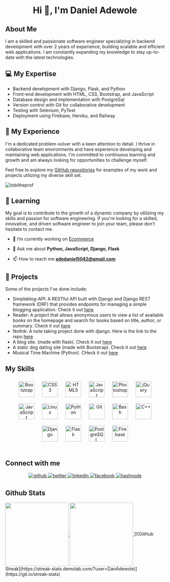 <h1 align="center">Hi 👋, I'm Daniel Adewole</h1>

## About Me
I am a skilled and passionate software engineer specializing in backend development with over 2 years of experience, building scalable and efficient web applications. I am constantly expanding my knowledge to stay up-to-date with the latest technologies.

## 💻 My Expertise
- Backend development with Django, Flask, and Python
- Front-end development with HTML, CSS, Bootstrap, and JavaScript
- Database design and implementation with PostgreSql
- Version control with Git for collaborative development
- Testing with Selenium, PyTest
- Deployment using Firebase, Heroku, and Railway

## 🚀 My Experience
I'm a dedicated problem-solver with a keen attention to detail. I thrive in collaborative team environments and have experience developing and maintaining web applications. I'm committed to continuous learning and growth and am always looking for opportunities to challenge myself.

Feel free to explore my [GitHub repositories](https://github.com/DanAdewole) for examples of my work and projects utilizing my diverse skill set.

<p align="left"> <img src="https://komarev.com/ghpvc/?username=danadewole&label=Profile%20views&color=0e75b6&style=flat" alt="tobitheprof" /> </p>

## 🌱 Learning
My goal is to contribute to the growth of a dynamic company by utilizing my skills and passion for software engineering. If you're looking for a skilled, innovative, and driven software engineer to join your team, please don't hesitate to contact me.

- 🔭 I’m currently working on [Ecommerce](https://github.com/DanAdewole/Ecommerce.git)

- 💬 Ask me about **Python, JavaScript, Django, Flask**

- 📫 How to reach me **adedaniel5042@gmail.com**

## 🔭 Projects
Some of the projects I've done include:
- Simpleblog-API: A RESTful API built with Django and Django REST framework (DRF) that provides endpoints for managing a simple blogging application. Check it out [here](https://github.com/DanAdewole/SimpleBlog-API)
- Reader: A project that allows anonymous users to view a list of available books on the homepage and search for books based on title, author, or summary. Check it out [here](https://github.com/DanAdewole/LocalLibrary)
- NotInk: A note taking project done with django. Here is the link to the repo [here](https://github.com/DanAdewole/NotInk)
- A blog site. (made with flask). Check it out [here](https://github.com/DanAdewole/My-Blog)
- A static dog dating site (made with Bootstrap). Check it out [here](https://github.com/DanAdewole/Tindog_Website)
- Musical Time Machine (Python). CHeck it out [here](https://github.com/DanAdewole/Muscial-TIme-Machine)


## My Skills

<div align="center">  
<a href="https://getbootstrap.com/docs/3.4/javascript/" target="_blank"><img style="margin: 10px" src="https://profilinator.rishav.dev/skills-assets/bootstrap-plain.svg" alt="Bootstrap" height="50" /></a>  
<a href="https://www.w3schools.com/css/" target="_blank"><img style="margin: 10px" src="https://profilinator.rishav.dev/skills-assets/css3-original-wordmark.svg" alt="CSS3" height="50" /></a>  
<a href="https://en.wikipedia.org/wiki/HTML5" target="_blank"><img style="margin: 10px" src="https://profilinator.rishav.dev/skills-assets/html5-original-wordmark.svg" alt="HTML5" height="50" /></a>  
<a href="https://www.javascript.com/" target="_blank"><img style="margin: 10px" src="https://profilinator.rishav.dev/skills-assets/javascript-original.svg" alt="JavaScript" height="50" /></a>  
<a href="https://www.adobe.com/in/products/photoshop.html" target="_blank"><img style="margin: 10px" src="https://profilinator.rishav.dev/skills-assets/photoshop-plain.svg" alt="Photoshop" height="50" /></a>  
<a href="https://jquery.com/" target="_blank"><img style="margin: 10px" src="https://profilinator.rishav.dev/skills-assets/jquery.png" alt="jQuery" height="50" /></a> <a href="https://www.javascript.com/" target="_blank"><img style="margin: 10px" src="https://profilinator.rishav.dev/skills-assets/javascript-original.svg" alt="JavaScript" height="50" /></a>  
<a href="https://www.linux.org/" target="_blank"><img style="margin: 10px" src="https://profilinator.rishav.dev/skills-assets/linux-original.svg" alt="Linux" height="50" /></a>  
<a href="https://www.python.org/" target="_blank"><img style="margin: 10px" src="https://profilinator.rishav.dev/skills-assets/python-original.svg" alt="Python" height="50" /></a>  
<a href="https://github.com/" target="_blank"><img style="margin: 10px" src="https://profilinator.rishav.dev/skills-assets/git-scm-icon.svg" alt="Git" height="50" /></a>  
<a href="https://www.gnu.org/software/bash/" target="_blank"><img style="margin: 10px" src="https://profilinator.rishav.dev/skills-assets/gnu_bash-icon.svg" alt="Bash" height="50" /></a>  
<a href="https://www.cplusplus.com/" target="_blank"><img style="margin: 10px" src="https://profilinator.rishav.dev/skills-assets/cplusplus-original.svg" alt="C++" height="50" /></a>  
<a href="https://www.djangoproject.com/" target="_blank"><img style="margin: 10px" src="https://profilinator.rishav.dev/skills-assets/django-original.svg" alt="Django" height="50" /></a>  
<a href="https://flask.palletsprojects.com/" target="_blank"><img style="margin: 10px" src="https://profilinator.rishav.dev/skills-assets/flask.png" alt="Flask" height="50" /></a>  
<a href="https://www.postgresql.org/" target="_blank"><img style="margin: 10px" src="https://profilinator.rishav.dev/skills-assets/postgresql-original-wordmark.svg" alt="PostgreSQL" height="50" /></a>  
<a href="https://firebase.google.com/" target="_blank"><img style="margin: 10px" src="https://profilinator.rishav.dev/skills-assets/firebase.png" alt="Firebase" height="50" /></a>  
</div>

<br>


## Connect with me  
<div align="center">
  <a href="https://github.com/DanAdewole" target="_blank">
    <img src=https://img.shields.io/badge/github-%2324292e.svg?&style=for-the-badge&logo=github&logoColor=white alt=github style="margin-bottom: 5px;" />
  </a>
  <a href="https://www.twitter.com/AdewoleDaniel15" target="_blank">
    <img src=https://img.shields.io/badge/twitter-%2300acee.svg?&style=for-the-badge&logo=twitter&logoColor=white alt=twitter style="margin-bottom: 5px;" />
  </a>
  <a href="https://www.linkedin.com/in/daniel-adewole-b27285189/" target="_blank">
    <img src=https://img.shields.io/badge/linkedin-%231E77B5.svg?&style=for-the-badge&logo=linkedin&logoColor=white alt=linkedin style="margin-bottom: 5px;" />
  </a>
  <a href="https://www.facebook.com/daniel.adewole.504" target="_blank">
    <img src=https://img.shields.io/badge/facebook-%232E87FB.svg?&style=for-the-badge&logo=facebook&logoColor=white alt=facebook style="margin-bottom: 5px;" />
  </a>
  <a href="https://hashnode.com/@DanielAdewole" target="_blank">
    <img src=https://img.shields.io/badge/hashnode-%232962FF.svg?&style=for-the-badge&logo=hashnode&logoColor=white alt=hashnode style="margin-bottom: 5px;" />
   </a>  
</div>

## Github Stats
<a href="#">
  <img height=200 align="center" src="https://github-readme-stats.vercel.app/api?username=DanAdewole&show_icons=true&theme=radical&rank_icon=percentile" />
</a>
<a href="#">
  <img height=200 align="center" src="https://github-readme-stats.vercel.app/api/top-langs?username=DanAdewole&layout=compact&langs_count=8" />
</a>
[![GitHub Streak](https://streak-stats.demolab.com/?user=DanAdewole)](https://git.io/streak-stats)
<!-- Extra pins
![Readme Card](https://github-readme-stats.vercel.app/api/pin/?username=anuraghazra&repo=github-readme-stats)](https://github.com/anuraghazra/github-readme-stats) -->
<!-- ![Daniel's GitHub stats](https://github-readme-stats.vercel.app/api?username=DanAdewole&show_icons=true&theme=radical) -->
<!-- ![Top Langs](https://github-readme-stats.vercel.app/api/top-langs/?username=DanAdewole&layout=compact) -->
<!-- <p align="center"> 
<img align="center" src="https://github-readme-stats.vercel.app/api?username=DanAdewole&show_icons=true&theme=transparent&count_private=true&hide=issues,prs" />
</p> -->
<!-- <p align="center">
  <img align="center" src="https://streak-stats.demolab.com/?user=DanAdewole&theme=transparent" width="100%" />
<br />
</p> -->
<!-- <p>
<img align="center" src="https://github-readme-stats.vercel.app/api/top-langs/?username=DanAdewole&hide_progress=true&theme=transparent" width="100%"/>
</p> -->
